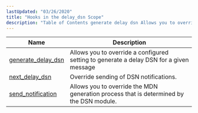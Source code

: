 ```yaml
---
lastUpdated: "03/26/2020"
title: "Hooks in the delay_dsn Scope"
description: "Table of Contents generate delay dsn Allows you to override a configured setting to generate a delay DSN for a given message next delay dsn Override sending of DSN notifications send notification Allows you to override the MDN generation process that is determined by the DSN module..."
---
```



| Name                                                                                                           | Description                                                                             |
|----------------------------------------------------------------------------------------------------------------|-----------------------------------------------------------------------------------------|
| [generate_delay_dsn](/momentum/3/3-api/hooks-delay-dsn-generate-delay-dsn) | Allows you to override a configured setting to generate a delay DSN for a given message |
| [next_delay_dsn](/momentum/3/3-api/hooks-delay-dsn-next-delay-dsn)         | Override sending of DSN notifications.                                                  |
| [send_notification](/momentum/3/3-api/hooks-delay-dsn-send-notification)   | Allows you to override the MDN generation process that is determined by the DSN module. |
